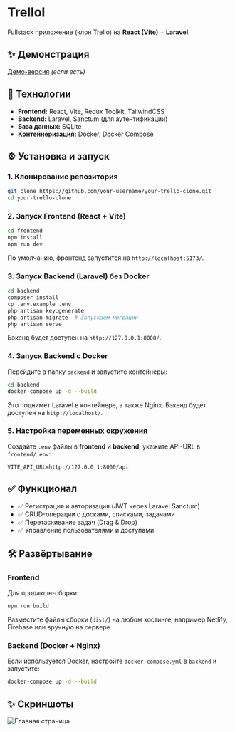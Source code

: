 # Trellol

Fullstack приложение (клон Trello) на **React (Vite)** + **Laravel**.

## ✨ Демонстрация

[Демо-версия](https://your-live-demo-link.com) _(если есть)_

## 🔧 Технологии

- **Frontend:** React, Vite, Redux Toolkit, TailwindCSS
- **Backend:** Laravel, Sanctum (для аутентификации)
- **База данных:** SQLite
- **Контейнеризация:** Docker, Docker Compose

## ⚙️ Установка и запуск

### 1. Клонирование репозитория

```sh
git clone https://github.com/your-username/your-trello-clone.git
cd your-trello-clone
```

### 2. Запуск Frontend (React + Vite)

```sh
cd frontend
npm install
npm run dev
```

По умолчанию, фронтенд запустится на `http://localhost:5173/`.

### 3. Запуск Backend (Laravel) без Docker

```sh
cd backend
composer install
cp .env.example .env
php artisan key:generate
php artisan migrate  # Запускаем миграции
php artisan serve
```

Бэкенд будет доступен на `http://127.0.0.1:8000/`.

### 4. Запуск Backend с Docker

Перейдите в папку `backend` и запустите контейнеры:

```sh
cd backend
docker-compose up -d --build
```

Это поднимет Laravel в контейнере, а также Nginx.
Бэкенд будет доступен на `http://localhost/`.

### 5. Настройка переменных окружения

Создайте `.env` файлы в **frontend** и **backend**, укажите API-URL в `frontend/.env`:

```
VITE_API_URL=http://127.0.0.1:8000/api
```

## ✅ Функционал

- ✅ Регистрация и авторизация (JWT через Laravel Sanctum)
- ✅ CRUD-операции с досками, списками, задачами
- ✅ Перетаскивание задач (Drag & Drop)
- ✅ Управление пользователями и доступами

## 🛠 Развёртывание

### Frontend

Для продакшн-сборки:

```sh
npm run build
```

Разместите файлы сборки (`dist/`) на любом хостинге, например Netlify, Firebase или вручную на сервере.

### Backend (Docker + Nginx)

Если используется Docker, настройте `docker-compose.yml` в `backend` и запустите:

```sh
docker-compose up -d --build
```

## ✨ Скриншоты

![Главная страница](https://your-image-link.com)
